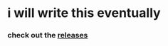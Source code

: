 # i will write this eventually

### check out the [releases](https://github.com/colinhartigan/valclient.py/releases)
